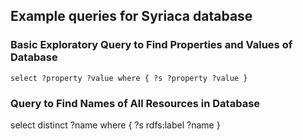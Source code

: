 ## Example queries for Syriaca database

### Basic Exploratory Query to Find Properties and Values of Database

`select ?property ?value
where {
  ?s ?property ?value
}`


### Query to Find Names of All Resources in Database

select distinct ?name
where {
  ?s rdfs:label ?name
}
